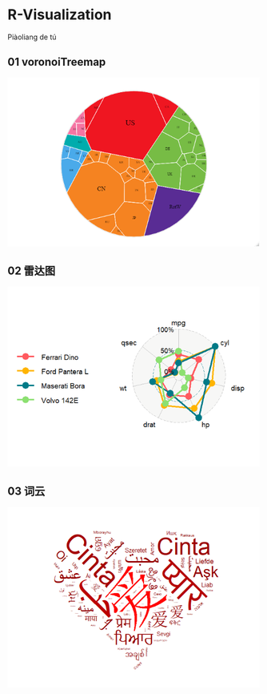 # R-Visualization
Piàoliang de tú

## 01 voronoiTreemap
[![voronoiTreemap](https://github.com/yuan1615/R-Visualization/blob/master/01%20voronoiTreemap/voronoiTreemap.png)](https://github.com/yuan1615/R-Visualization/tree/master/01%20voronoiTreemap)


## 02 雷达图
[![雷达图](https://github.com/yuan1615/R-Visualization/blob/master/02%20雷达图/雷达图.png)](https://github.com/yuan1615/R-Visualization/tree/master/02%20%E9%9B%B7%E8%BE%BE%E5%9B%BE)

## 03 词云
[![词云](https://github.com/yuan1615/R-Visualization/blob/master/03%20词云/wordcloud.png)](https://github.com/yuan1615/R-Visualization/tree/master/03%20%E8%AF%8D%E4%BA%91)

